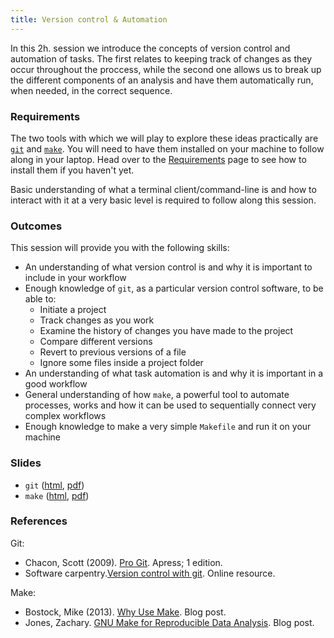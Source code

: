 ```yaml
---
title: Version control & Automation
---
```


In this 2h. session we introduce the concepts of version control and
automation of tasks. The first relates to keeping track of changes as they
occur throughout the proccess, while the second one allows us to break up the
different components of an analysis and have them automatically run, when
needed, in the correct sequence. 

### Requirements

The two tools with which we will play to explore these ideas practically are
[`git`](http://www.git-scm.com) and [`make`](https://en.wikipedia.org/wiki/Make_(Unix)). You will need to have them installed on  your machine to follow along in your laptop. Head over to the [Requirements](../requirements.html) page to see how to install them if you haven't yet.

Basic understanding of what a terminal client/command-line is and how to
interact with it at a very basic level is required to follow along this
session.

### Outcomes

This session will provide you with the following skills:

* An understanding of what version control is and why it is important to
  include in your workflow
* Enough knowledge of `git`, as a particular version control software, to be
  able to:
    * Initiate a project
    * Track changes as you work
    * Examine the history of changes you have made to the project
    * Compare different versions
    * Revert to previous versions of a file
    * Ignore some files inside a project folder
* An understanding of what task automation is and why it is important in a
  good workflow
* General understanding of how `make`, a powerful tool to automate processes,
  works and how it can be used to sequentially connect very complex workflows
* Enough knowledge to make a very simple `Makefile` and run it on your machine

### Slides

* `git` ([html](../slides/02-git.html), [pdf](../slides/02-git.pdf))
* `make` ([html](../slides/02-make.html), [pdf](../slides/02-make.pdf))

### References

Git:

* Chacon, Scott (2009). [Pro Git](http://www.git-scm.com/book). Apress; 1 edition.
* Software carpentry.[Version control with git](http://software-carpentry.org/v5/novice/git/index.html). Online resource.

Make:

* Bostock, Mike (2013). [Why Use Make](http://bost.ocks.org/mike/make/). Blog
  post.
* Jones, Zachary. [GNU Make for Reproducible Data Analysis](http://zmjones.com/make/). Blog post.

